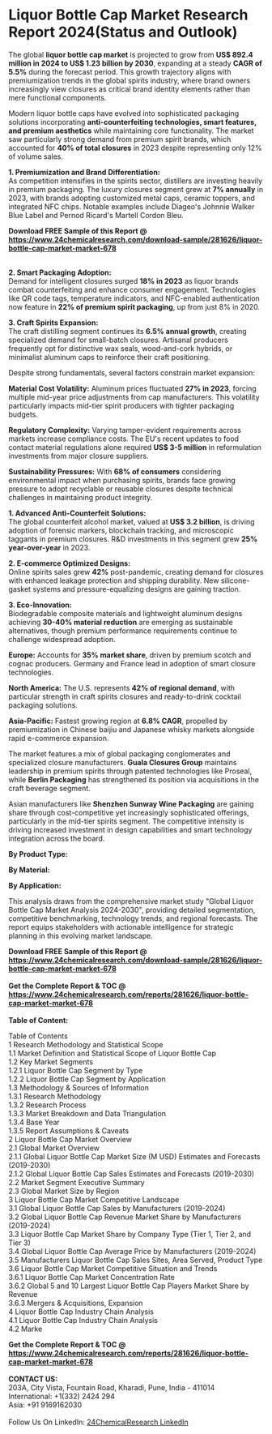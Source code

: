 <h1>Liquor Bottle Cap Market Research Report 2024(Status and Outlook)</h1><p>The global <strong>liquor bottle cap market</strong> is projected to grow from <strong>US$ 892.4 million in 2024 to US$ 1.23 billion by 2030</strong>, expanding at a steady <strong>CAGR of 5.5%</strong> during the forecast period. This growth trajectory aligns with premiumization trends in the global spirits industry, where brand owners increasingly view closures as critical brand identity elements rather than mere functional components.</p><p>Modern liquor bottle caps have evolved into sophisticated packaging solutions incorporating <strong>anti-counterfeiting technologies, smart features, and premium aesthetics</strong> while maintaining core functionality. The market saw particularly strong demand from premium spirit brands, which accounted for <strong>40% of total closures</strong> in 2023 despite representing only 12% of volume sales.</p><p><strong>1. Premiumization and Brand Differentiation:</strong><br>
As competition intensifies in the spirits sector, distillers are investing heavily in premium packaging. The luxury closures segment grew at <strong>7% annually</strong> in 2023, with brands adopting customized metal caps, ceramic toppers, and integrated NFC chips. Notable examples include Diageo's Johnnie Walker Blue Label and Pernod Ricard's Martell Cordon Bleu.</p><div><b>Download FREE Sample of this Report @ 
            <a href="https://www.24chemicalresearch.com/download-sample/281626/liquor-bottle-cap-market-market-678">
            https://www.24chemicalresearch.com/download-sample/281626/liquor-bottle-cap-market-market-678</a></b></div><br><p><strong>2. Smart Packaging Adoption:</strong><br>
Demand for intelligent closures surged <strong>18% in 2023</strong> as liquor brands combat counterfeiting and enhance consumer engagement. Technologies like QR code tags, temperature indicators, and NFC-enabled authentication now feature in <strong>22% of premium spirit packaging</strong>, up from just 8% in 2020.</p><p><strong>3. Craft Spirits Expansion:</strong><br>
The craft distilling segment continues its <strong>6.5% annual growth</strong>, creating specialized demand for small-batch closures. Artisanal producers frequently opt for distinctive wax seals, wood-and-cork hybrids, or minimalist aluminum caps to reinforce their craft positioning.</p><p>Despite strong fundamentals, several factors constrain market expansion:</p><p><strong>Material Cost Volatility:</strong> Aluminum prices fluctuated <strong>27% in 2023</strong>, forcing multiple mid-year price adjustments from cap manufacturers. This volatility particularly impacts mid-tier spirit producers with tighter packaging budgets.</p><p><strong>Regulatory Complexity:</strong> Varying tamper-evident requirements across markets increase compliance costs. The EU's recent updates to food contact material regulations alone required <strong>US$ 3-5 million</strong> in reformulation investments from major closure suppliers.</p><p><strong>Sustainability Pressures:</strong> With <strong>68% of consumers</strong> considering environmental impact when purchasing spirits, brands face growing pressure to adopt recyclable or reusable closures despite technical challenges in maintaining product integrity.</p><p><strong>1. Advanced Anti-Counterfeit Solutions:</strong><br>
The global counterfeit alcohol market, valued at <strong>US$ 3.2 billion</strong>, is driving adoption of forensic markers, blockchain tracking, and microscopic taggants in premium closures. R&amp;D investments in this segment grew <strong>25% year-over-year</strong> in 2023.</p><p><strong>2. E-commerce Optimized Designs:</strong><br>
Online spirits sales grew <strong>42%</strong> post-pandemic, creating demand for closures with enhanced leakage protection and shipping durability. New silicone-gasket systems and pressure-equalizing designs are gaining traction.</p><p><strong>3. Eco-Innovation:</strong><br>
Biodegradable composite materials and lightweight aluminum designs achieving <strong>30-40% material reduction</strong> are emerging as sustainable alternatives, though premium performance requirements continue to challenge widespread adoption.</p><p><strong>Europe:</strong> Accounts for <strong>35% market share</strong>, driven by premium scotch and cognac producers. Germany and France lead in adoption of smart closure technologies.</p><p><strong>North America:</strong> The U.S. represents <strong>42% of regional demand</strong>, with particular strength in craft spirits closures and ready-to-drink cocktail packaging solutions.</p><p><strong>Asia-Pacific:</strong> Fastest growing region at <strong>6.8% CAGR</strong>, propelled by premiumization in Chinese baijiu and Japanese whisky markets alongside rapid e-commerce expansion.</p><p>The market features a mix of global packaging conglomerates and specialized closure manufacturers. <strong>Guala Closures Group</strong> maintains leadership in premium spirits through patented technologies like Proseal, while <strong>Berlin Packaging</strong> has strengthened its position via acquisitions in the craft beverage segment.</p><p>Asian manufacturers like <strong>Shenzhen Sunway Wine Packaging</strong> are gaining share through cost-competitive yet increasingly sophisticated offerings, particularly in the mid-tier spirits segment. The competitive intensity is driving increased investment in design capabilities and smart technology integration across the board.</p><p><strong>By Product Type:</strong></p><p><strong>By Material:</strong></p><p><strong>By Application:</strong></p><p>This analysis draws from the comprehensive market study "Global Liquor Bottle Cap Market Analysis 2024-2030", providing detailed segmentation, competitive benchmarking, technology trends, and regional forecasts. The report equips stakeholders with actionable intelligence for strategic planning in this evolving market landscape.</p><div><b>Download FREE Sample of this Report @ 
            <a href="https://www.24chemicalresearch.com/download-sample/281626/liquor-bottle-cap-market-market-678">
            https://www.24chemicalresearch.com/download-sample/281626/liquor-bottle-cap-market-market-678</a></b></div><br><div><b>Get the Complete Report & TOC @ 
            <a href="https://www.24chemicalresearch.com/reports/281626/liquor-bottle-cap-market-market-678">
            https://www.24chemicalresearch.com/reports/281626/liquor-bottle-cap-market-market-678</a></b></div><br>
            <b>Table of Content:</b><p>Table of Contents<br />
 1 Research Methodology and Statistical Scope<br />
 1.1 Market Definition and Statistical Scope of Liquor Bottle Cap<br />
 1.2 Key Market Segments<br />
 1.2.1 Liquor Bottle Cap Segment by Type<br />
 1.2.2 Liquor Bottle Cap Segment by Application<br />
 1.3 Methodology & Sources of Information<br />
 1.3.1 Research Methodology<br />
 1.3.2 Research Process<br />
 1.3.3 Market Breakdown and Data Triangulation<br />
 1.3.4 Base Year<br />
 1.3.5 Report Assumptions & Caveats<br />
 2 Liquor Bottle Cap Market Overview<br />
 2.1 Global Market Overview<br />
 2.1.1 Global Liquor Bottle Cap Market Size (M USD) Estimates and Forecasts (2019-2030)<br />
 2.1.2 Global Liquor Bottle Cap Sales Estimates and Forecasts (2019-2030)<br />
 2.2 Market Segment Executive Summary<br />
 2.3 Global Market Size by Region<br />
 3 Liquor Bottle Cap Market Competitive Landscape<br />
 3.1 Global Liquor Bottle Cap Sales by Manufacturers (2019-2024)<br />
 3.2 Global Liquor Bottle Cap Revenue Market Share by Manufacturers (2019-2024)<br />
 3.3 Liquor Bottle Cap Market Share by Company Type (Tier 1, Tier 2, and Tier 3)<br />
 3.4 Global Liquor Bottle Cap Average Price by Manufacturers (2019-2024)<br />
 3.5 Manufacturers Liquor Bottle Cap Sales Sites, Area Served, Product Type<br />
 3.6 Liquor Bottle Cap Market Competitive Situation and Trends<br />
 3.6.1 Liquor Bottle Cap Market Concentration Rate<br />
 3.6.2 Global 5 and 10 Largest Liquor Bottle Cap Players Market Share by Revenue<br />
 3.6.3 Mergers & Acquisitions, Expansion<br />
 4 Liquor Bottle Cap Industry Chain Analysis<br />
 4.1 Liquor Bottle Cap Industry Chain Analysis<br />
 4.2 Marke</p><div><b>Get the Complete Report & TOC @ 
            <a href="https://www.24chemicalresearch.com/reports/281626/liquor-bottle-cap-market-market-678">
            https://www.24chemicalresearch.com/reports/281626/liquor-bottle-cap-market-market-678</a></b></div><br><b>CONTACT US:</b><br>
            203A, City Vista, Fountain Road, Kharadi, Pune, India - 411014<br>
            International: +1(332) 2424 294<br>
            Asia: +91 9169162030 <br><br>
            Follow Us On LinkedIn: <a href="https://www.linkedin.com/company/24chemicalresearch/">24ChemicalResearch LinkedIn</a>